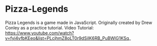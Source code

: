 # Pizza-Legends
Pizza Legends is a game made in JavaScript. 
Originally created by Drew Conley as a practice tutorial.
Video Tutorial: https://www.youtube.com/watch?v=fyi4vfbKEeo&list=PLcjhmZ8oLT0r9dSiIK6RB_PuBWlG1KSq_
